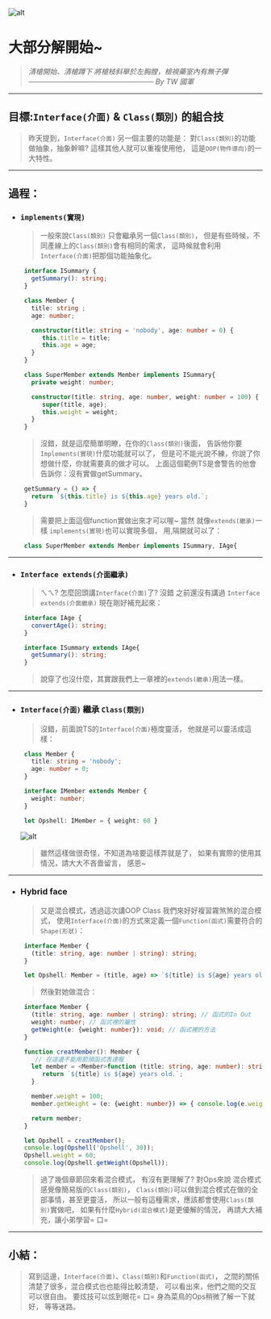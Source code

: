 ![alt](https://)

# 大部分解開始~
> *清槍開始、清槍蹲下*
> *將槍枝斜舉於左胸膛，檢視藥室內有無子彈*
> *───────────────────────── By TW 國軍*

---
## 目標:`Interface(介面)` & `Class(類別)` 的組合技
   > 昨天提到，`Interface(介面)` 另一個主要的功能是：
   > 對`Class(類別)`的功能做抽象，抽象幹嘛?
   > 這樣其他人就可以重複使用他，
   > 這是`OOP(物件導向)`的一大特性。

---
## 過程：
- ### `implements(實現)`
   > 一般來說`Class(類別)` 只會繼承另一個`Class(類別)`，
   > 但是有些時候，不同產線上的`Class(類別)`會有相同的需求，
   > 這時候就會利用`Interface(介面)`把那個功能抽象化。
   ```typescript
    interface ISummary {
      getSummary(): string;
    }

    class Member {
      title: string ;
      age: number;

      constructor(title: string = 'nobody', age: number = 0) {
         this.title = title;
         this.age = age;
      }
    }

    class SuperMember extends Member implements ISummary{
      private weight: number;

      constructor(title: string, age: number, weight: number = 100) {
         super(title, age);
         this.weight = weight;
      }
    }
   ```
   > 沒錯，就是這麼簡單明瞭，在你的`Class(類別)`後面，
   > 告訴他你要`Implements(實現)`什麼功能就可以了，
   > 但是可不能光說不練，你說了你想做什麼，你就需要真的做才可以。
   > 上面這個範例TS是會警告的他會告訴你：沒有實做getSummary。
   ```typescript
    getSummary = () => {
      return `${this.title} is ${this.age} years old.`;
    }
   ```
   > 需要把上面這個function實做出來才可以喔~
   > 當然 就像`extends(繼承)`一樣 `implements(實現)`也可以實現多個，
   > 用,隔開就可以了：
   ```typescript
    class SuperMember extends Member implements ISummary, IAge{
   ```

---
- ### `Interface extends(介面繼承)`
   > ㄟㄟ? 怎麼回頭講`Interface(介面)`了?
   > 沒錯 之前還沒有講過 `Interface extends(介面繼承)`
   > 現在剛好補充起來：
   ```typescript
    interface IAge {
      convertAge(): string;
    }

    interface ISummary extends IAge{
      getSummary(): string;
    }
   ```
   > 說穿了也沒什麼，其實跟我們上一章裡的`extends(繼承)`用法一樣。

---
- ### `Interface(介面)` 繼承 `Class(類別)`
   > 沒錯，前面說TS的`Interface(介面)`極度靈活，
   > 他就是可以靈活成這樣：
   ```typescript
    class Member {
      title: string = 'nobody';
      age: number = 0;
    }

    interface IMember extends Member {
      weight: number;
    }

    let Opshell: IMember = { weight: 60 }
   ```
   ![alt](https://)
   > 雖然這樣做很奇怪，不知道為啥要這樣弄就是了，
   > 如果有實際的使用其情況，請大大不吝嗇留言，
   > 感恩~

---
- ### Hybrid face
   > 又是混合模式，透過這次講OOP Class 我們來好好複習霧煞煞的混合模式，
   > 使用`Interface(介面)`的方式來定義一個`Function(函式)`需要符合的`Shape(形狀)`：
   ```typescript
    interface Member {
      (title: string, age: number | string): string;
    }

    let Opshell: Member = (title, age) => `${title} is ${age} years old.`;
   ```
   > 然後對她做混合：
   ```typescript
    interface Member {
      (title: string, age: number | string): string; // 函式的In Out
      weight: number; // 函式裡的屬性
      getWeight(e: {weight: number}): void; // 函式裡的方法
    }

    function creatMember(): Member {
       // 在這邊不能用箭頭函式表達喔
      let member = <Member>function (title: string, age: number): string {
         return `${title} is ${age} years old.`;
      }

      member.weight = 100;
      member.getWeight = (e: {weight: number}) => { console.log(e.weight) };

      return member;
    }

    let Opshell = creatMember();
    console.log(Opshell('Opshell', 30));
    Opshell.weight = 60;
    console.log(Opshell.getWeight(Opshell));
   ```
   > 過了幾個章節回來看混合模式，
   > 有沒有更理解了? 對Ops來說 混合模式感覺像簡易版的`Class(類別)`，
   > `Class(類別)`可以做到混合模式在做的全部事情，甚至更靈活，
   > 所以一般有這種需求，應該都會使用`Class(類別)`實做吧，
   > 如果有什麼`Hybrid(混合模式)`是更優解的情況，
   > 再請大大補充，讓小弟學習= 口=

---
## 小結：
   > 寫到這邊，`Interface(介面)`、`Class(類別)`和`Function(函式)`，
   > 之間的關係清楚了很多，混合模式也也能得比較清楚，
   > 可以看出來，他們之間的交互可以很自由。
   > 要炫技可以炫到眼花= 口=
   > 身為菜鳥的Ops稍微了解一下就好，
   > 等等迷路。
